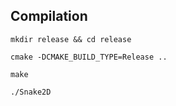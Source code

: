 ## Compilation

`mkdir release && cd release`

`cmake -DCMAKE_BUILD_TYPE=Release ..`

`make`

`./Snake2D`
